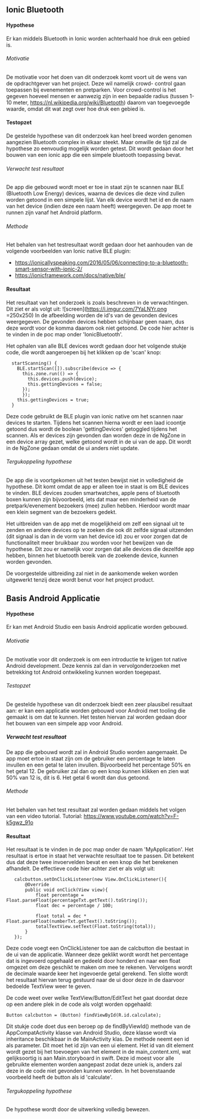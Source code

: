 Ionic Bluetooth
----------------
#### Hypothese 
Er kan middels Bluetooth in Ionic worden achterhaald hoe druk een gebied is.

###### Motivatie
De motivatie voor het doen van dit onderzoek komt voort uit de wens van de opdrachtgever van het project. Deze wil namelijk crowd- control gaan toepassen bij evenementen en pretparken. Voor crowd-control is het gegeven hoeveel mensen er aanwezig zijn in een bepaalde radius (tussen 1-10 meter, https://nl.wikipedia.org/wiki/Bluetooth) daarom van toegevoegde waarde, omdat dit wat zegt over hoe druk een gebied is.

#### Testopzet
De gestelde hypothese van dit onderzoek kan heel breed worden genomen aangezien Bluetooth complex in elkaar steekt. Maar omwille de tijd zal de hypothese zo eenvoudig mogelijk worden getest. Dit wordt gedaan door het bouwen van een ionic app die een simpele bluetooth toepassing bevat.

###### Verwacht test resultaat
De app die gebouwd wordt moet er toe in staat zijn te scannen naar BLE (Bluetooth Low Energy) devices, waarna de devices die deze vind zullen worden getoond in een simpele lijst. Van elk device wordt het id en de naam van het device (indien deze een naam heeft) weergegeven. De app moet te runnen zijn vanaf het Android platform.

###### Methode
Het behalen van het testresultaat wordt gedaan door het aanhouden van de volgende voorbeelden van Ionic native BLE plugin:
* https://ionicallyspeaking.com/2016/05/06/connecting-to-a-bluetooth-smart-sensor-with-ionic-2/ 
* https://ionicframework.com/docs/native/ble/

#### Resultaat
Het resultaat van het onderzoek is zoals beschreven in de verwachtingen. Dit ziet er als volgt uit:
![screen](https://i.imgur.com/7YaLNYr.png =250x250)
In de afbeelding worden de id's van de gevonden devices weergegeven. De gevonden devices hebben schijnbaar geen naam, dus deze wordt voor de komma daarom ook niet getoond. De code hier achter is te vinden in de poc map onder 'IonicBluetooth'.

Het ophalen van alle BLE devices wordt gedaan door het volgende stukje code, die wordt aangeroepen bij het klikken op de 'scan' knop:
```
  startScanning() {
    BLE.startScan([]).subscribe(device => {
      this.zone.run(() => {
        this.devices.push(device);
        this.gettingDevices = false;
      });
      });
    this.gettingDevices = true;
  }
```
Deze code gebruikt de BLE plugin van ionic native om het scannen naar devices te starten. Tijdens het scannen hierna wordt er een laad icoontje getoond dus wordt de boolean 'gettingDevices' getoggled tijdens het scannen. Als er devices zijn gevonden dan worden deze in de NgZone in een device array gezet, welke getoond wordt in de ui van de app. Dit wordt in de NgZone gedaan omdat de ui anders niet update.

###### Tergukoppeling hypothese
De app die is voortgekomen uit het testen bewijst niet in volledigheid de hypothese. Dit komt omdat de app er alleen toe in staat is om BLE devices te vinden. BLE devices zouden smartwatches, apple pens of bluetooth boxen kunnen zijn bijvoorbeeld, iets dat maar een minderheid van de pretpark/evenement bezoekers (mee) zullen hebben. Hierdoor wordt maar een klein segment van de bezoekers gedekt. 

Het uitbreiden van de app met de mogelijkheid om zelf een signaal uit te zenden en andere devices op te zoeken die ook dit zelfde signaal uitzenden (dit signaal is dan in de vorm van het device id) zou er voor zorgen dat de functionaliteit meer bruikbaar zou worden voor het bewijzen van de hypothese. Dit zou er namelijk voor zorgen dat alle devices die dezelfde app hebben, binnen het bluetooth bereik van de zoekende device, kunnen worden gevonden.

De voorgestelde uitbreiding zal niet in de aankomende weken worden uitgewerkt tenzij deze wordt benut voor het project product.

Basis Android Applicatie
----------------

#### Hypothese 
Er kan met Android Studio een basis Android applicatie worden gebouwd.

###### Motivatie
De motivatie voor dit onderzoek is om een introductie te krijgen tot native Android development. Deze kennis zal dan in vervolgonderzoeken met betrekking tot Android ontwikkeling kunnen worden toegepast. 

###### Testopzet
De gestelde hypothese van dit onderzoek biedt een zeer plausibel resultaat aan: er kan een applicatie worden gebouwd voor Android met tooling die gemaakt is om dat te kunnen. Het testen hiervan zal worden gedaan door het bouwen van een simpele app voor Android.

##### Verwacht test resultaat
De app die gebouwd wordt zal in Android Studio worden aangemaakt. De app moet ertoe in staat zijn om de gebruiker een percentage te laten invullen en een getal te laten invullen. Bijvoorbeeld het percentage 50% en het getal 12. De gebruiker zal dan op een knop kunnen klikken en zien wat 50% van 12 is, dit is 6. Het getal 6 wordt dan dus getoond.

###### Methode
Het behalen van het test resultaat zal worden gedaan middels het volgen van een video tutorial.
Tutorial: https://www.youtube.com/watch?v=F-k5gwz_91o 
 
#### Resultaat
Het resultaat is te vinden in de poc map onder de naam 'MyApplication'. Het resultaat is ertoe in staat het verwachte resultaat toe te passen. Dit betekent dus dat deze twee invoervelden bevat en een knop die het berekenen afhandelt. De effectieve code hier achter ziet er als volgt uit:

```
   calcbutton.setOnClickListener(new View.OnClickListener(){
       @Override
       public void onClick(View view){
           float percentage = Float.parseFloat(percentageTxt.getText().toString());
           float dec = percentage / 100;

           float total = dec * Float.parseFloat(numberTxt.getText().toString());
           totalTextView.setText(Float.toString(total));
       }
   });
```
Deze code voegt een OnClickListener toe aan de calcbutton die bestaat in de ui van de applicatie. Wanneer deze geklikt wordt wordt het percentage dat is ingevoerd opgehaald en gedeeld door honderd en naar een float omgezet om deze geschikt te maken om mee te rekenen. Vervolgens wordt de decimale waarde keer het ingevoerde getal gerekend. Ten slotte wordt het resultaat hiervan terug gestuurd naar de ui door deze in de daarvoor bedoelde TextView weer te geven. 

De code weet over welke TextView/Button/EditText het gaat doordat deze op een andere plek in de code als volgt worden opgehaald:
```
Button calcbutton = (Button) findViewById(R.id.calculate);
```
Dit stukje code doet dus een beroep op de findByViewId() methode van de AppCompatActivity klasse van Android Studio, deze klasse wordt via inheritance beschikbaar in de MainActivity klas. De methode neemt een id als parameter. Dit moet het id zijn van een ui element. Het id van dit element wordt gezet bij het toevoegen van het element in de main_content.xml, wat gelijksoortig is aan Main.storyboard in swift. Deze id moest voor alle gebruikte elementen worden aangepast zodat deze uniek is, anders zal deze in de code niet gevonden kunnen worden. In het bovenstaande voorbeeld heeft de button als id 'calculate'.

###### Tergukoppeling hypothese
De hypothese wordt door de uitwerking volledig bewezen.
